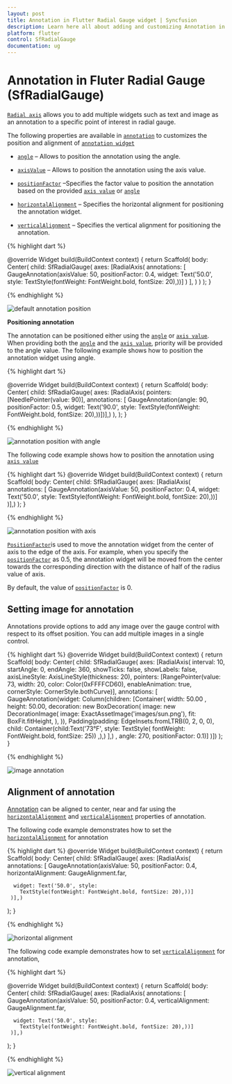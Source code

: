 ```yaml
---
layout: post
title: Annotation in Flutter Radial Gauge widget | Syncfusion
description: Learn here all about adding and customizing Annotation in Syncfusion Flutter Radial Gauge (SfRadialGauge) widget and more.
platform: flutter
control: SfRadialGauge
documentation: ug
---
```


# Annotation in Fluter Radial Gauge (SfRadialGauge)

[`Radial axis`](https://pub.dev/documentation/syncfusion_flutter_gauges/latest/gauges/RadialAxis-class.html) allows you to add multiple widgets such as text and image as an annotation to a specific point of interest in radial gauge.

The following properties are available in [`annotation`](https://pub.dev/documentation/syncfusion_flutter_gauges/latest/gauges/GaugeAnnotation-class.html) to customizes the position and alignment of [`annotation widget`](https://pub.dev/documentation/syncfusion_flutter_gauges/latest/gauges/GaugeAnnotation/widget.html)

* [`angle`](https://pub.dev/documentation/syncfusion_flutter_gauges/latest/gauges/GaugeAnnotation/angle.html) – Allows to position the annotation using the angle.

* [`axisValue`](https://pub.dev/documentation/syncfusion_flutter_gauges/latest/gauges/GaugeAnnotation/axisValue.html) –  Allows to position the annotation using the axis value.

* [`positionFactor`](https://pub.dev/documentation/syncfusion_flutter_gauges/latest/gauges/GaugeAnnotation/positionFactor.html) –Specifies the factor value to position the annotation based on the provided [`axis value`](https://pub.dev/documentation/syncfusion_flutter_gauges/latest/gauges/GaugeAnnotation/axisValue.html) or [`angle`](https://pub.dev/documentation/syncfusion_flutter_gauges/latest/gauges/GaugeAnnotation/angle.html)
* [`horizontalAlignment`](https://pub.dev/documentation/syncfusion_flutter_gauges/latest/gauges/GaugeAnnotation/horizontalAlignment.html) – Specifies the horizontal alignment for positioning the annotation widget.
* [`verticalAlignment`](https://pub.dev/documentation/syncfusion_flutter_gauges/latest/gauges/GaugeAnnotation/verticalAlignment.html) – Specifies the vertical alignment for positioning the annotation.

{% highlight dart %}

@override
Widget build(BuildContext context) {
  return Scaffold(
      body: Center(
        child: SfRadialGauge(
          axes: <RadialAxis>[RadialAxis(
            annotations: <GaugeAnnotation>[
              GaugeAnnotation(axisValue: 50, positionFactor: 0.4,
              widget: Text('50.0', style:
              TextStyle(fontWeight: FontWeight.bold, fontSize: 20),))]
            )
          ],
        )
      )
    );
}

{% endhighlight %}

![default annotation position](images/annotation/annotation_default_position.jpg)

**Positioning annotation**

The annotation can be positioned either using the [`angle`](https://pub.dev/documentation/syncfusion_flutter_gauges/latest/gauges/GaugeAnnotation/angle.html) or [`axis value`](https://pub.dev/documentation/syncfusion_flutter_gauges/latest/gauges/GaugeAnnotation/axisValue.html). When providing both the [`angle`](https://pub.dev/documentation/syncfusion_flutter_gauges/latest/gauges/GaugeAnnotation/angle.html) and the [`axis value`](https://pub.dev/documentation/syncfusion_flutter_gauges/latest/gauges/GaugeAnnotation/axisValue.html), priority will be provided to the angle value. The following example shows how to position the annotation widget using angle.

{% highlight dart %}

@override
Widget build(BuildContext context) {
  return Scaffold(
    body: Center(
     child: SfRadialGauge(
  axes: <RadialAxis>[RadialAxis(
    pointers: <GaugePointer>[NeedlePointer(value: 90)],
    annotations: <GaugeAnnotation>[
      GaugeAnnotation(angle: 90, positionFactor: 0.5,
      widget: Text('90.0', style: TextStyle(fontWeight: FontWeight.bold, 
          fontSize: 20),))])],)
    ),
  );
}

{% endhighlight %}

![annotation position with angle](images/annotation/annottaion_angle.jpg)

The following code example shows how to position the annotation using [`axis value`](https://pub.dev/documentation/syncfusion_flutter_gauges/latest/gauges/GaugeAnnotation/axisValue.html)

{% highlight dart %}
@override
Widget build(BuildContext context) {
  return Scaffold(
    body: Center(
     child: SfRadialGauge(
      axes: <RadialAxis>[RadialAxis(
       annotations: <GaugeAnnotation>[
      GaugeAnnotation(axisValue: 50, positionFactor: 0.4,
      widget: Text('50.0', style:
        TextStyle(fontWeight: FontWeight.bold, fontSize: 20),))]
     )],)
  );
}

{% endhighlight %}

![annotation position with axis](images/annotation/annottaion_axis.jpg)

[`PositionFactor`](https://pub.dev/documentation/syncfusion_flutter_gauges/latest/gauges/GaugeAnnotation/positionFactor.html)is used to move the annotation widget from the center of axis to the edge of the axis. For example, when you specify the [`positionFactor`](https://pub.dev/documentation/syncfusion_flutter_gauges/latest/gauges/GaugeAnnotation/positionFactor.html) as 0.5, the annotation widget will be moved from the center towards the corresponding direction with the distance of half of the radius value of axis.

By default, the value of [`positionFactor`](https://pub.dev/documentation/syncfusion_flutter_gauges/latest/gauges/GaugeAnnotation/positionFactor.html) is 0. 

## Setting image for annotation

Annotations provide options to add any image over the gauge control with respect to its offset position. You can add multiple images in a single control.

{% highlight dart %}
@override
Widget build(BuildContext context) {
  return Scaffold(
    body: Center(
     child: SfRadialGauge(
      axes: <RadialAxis>[RadialAxis(  interval: 10,
    startAngle: 0, endAngle: 360, showTicks: false,
    showLabels: false,
    axisLineStyle: AxisLineStyle(thickness: 20),
    pointers: <GaugePointer>[RangePointer(value: 73,
        width: 20, color: Color(0xFFFFCD60),
        enableAnimation: true,
        cornerStyle: CornerStyle.bothCurve)],
    annotations: <GaugeAnnotation>[
      GaugeAnnotation(widget: Column(children: <Widget>[Container(
          width: 50.00 ,
          height:  50.00,
          decoration: new BoxDecoration(
            image: new DecorationImage(
              image: ExactAssetImage('images/sun.png'),
              fit: BoxFit.fitHeight,
            ),
          )),
        Padding(padding: EdgeInsets.fromLTRB(0, 2, 0, 0),
          child: Container(child:Text('73°F',
              style: TextStyle(
                  fontWeight: FontWeight.bold,
                  fontSize: 25)) ,),)
      ],) , angle: 270, positionFactor: 0.1)]
    )])
  );
}

{% endhighlight %}

![image annotation](images/annotation/image_annottaion.jpg)

## Alignment of annotation

[Annotation](https://pub.dev/documentation/syncfusion_flutter_gauges/latest/gauges/GaugeAnnotation-class.html) can be aligned to center, near and far using the [`horizontalAlignment`](https://pub.dev/documentation/syncfusion_flutter_gauges/latest/gauges/GaugeAnnotation/horizontalAlignment.html) and [`verticalAlignment`](https://pub.dev/documentation/syncfusion_flutter_gauges/latest/gauges/GaugeAnnotation/verticalAlignment.html) properties of annotation.

The following code example demonstrates how to set the [`horizontalAlignment`](https://pub.dev/documentation/syncfusion_flutter_gauges/latest/gauges/GaugeAnnotation/horizontalAlignment.html) for annotation

{% highlight dart %}
@override
Widget build(BuildContext context) {
  return Scaffold(
    body: Center(
     child: SfRadialGauge(
      axes: <RadialAxis>[RadialAxis(
       annotations: <GaugeAnnotation>[
      GaugeAnnotation(axisValue: 50, positionFactor: 0.4,
       horizontalAlignment: GaugeAlignment.far,

      widget: Text('50.0', style:
        TextStyle(fontWeight: FontWeight.bold, fontSize: 20),))]
     )],)
  );
}


{% endhighlight %}

![horizontal alignment](images/annotation/annotation_horizontal.jpg)

The following code example demonstrates how to set [`verticalAlignment`](https://pub.dev/documentation/syncfusion_flutter_gauges/latest/gauges/GaugeAnnotation/verticalAlignment.html) for annotation,

{% highlight dart %}

@override
Widget build(BuildContext context) {
  return Scaffold(
    body: Center(
     child: SfRadialGauge(
      axes: <RadialAxis>[RadialAxis(
       annotations: <GaugeAnnotation>[
      GaugeAnnotation(axisValue: 50, positionFactor: 0.4,
       verticalAlignment: GaugeAlignment.far,

      widget: Text('50.0', style:
        TextStyle(fontWeight: FontWeight.bold, fontSize: 20),))]
     )],)
  );
}

{% endhighlight %}

![vertical alignment](images/annotation/annotation_vertical.jpg)